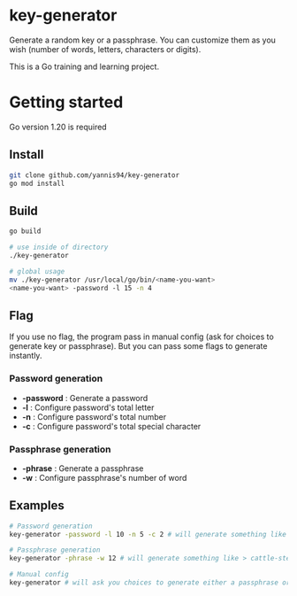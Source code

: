 # key-generator
Generate a random key or a passphrase. You can customize them as you wish (number of words, letters, characters or digits). 
 
This is a Go training and learning project.

# Getting started
Go version 1.20 is required
## Install
```bash
git clone github.com/yannis94/key-generator
go mod install
```

## Build
```bash
go build

# use inside of directory
./key-generator

# global usage
mv ./key-generator /usr/local/go/bin/<name-you-want>
<name-you-want> -password -l 15 -n 4
```

## Flag
If you use no flag, the program pass in manual config (ask for choices to generate key or passphrase). But you can pass some flags to generate instantly.

### Password generation
* **-password** : Generate a password
* **-l** : Configure password's total letter
* **-n** : Configure password's total number
* **-c** : Configure password's total special character

### Passphrase generation
* **-phrase** : Generate a passphrase
* **-w** : Configure passphrase's number of word


## Examples
```bash
# Password generation
key-generator -password -l 10 -n 5 -c 2 # will generate something like > W2Dc2w"Oynp3u2%0Q

# Passphrase generation
key-generator -phrase -w 12 # will generate something like > cattle-stem-teeny-suspect-mind-spade-ocean-verdant-glass-curious-political-cub

# Manual config
key-generator # will ask you choices to generate either a passphrase or a password (with configs)
```
